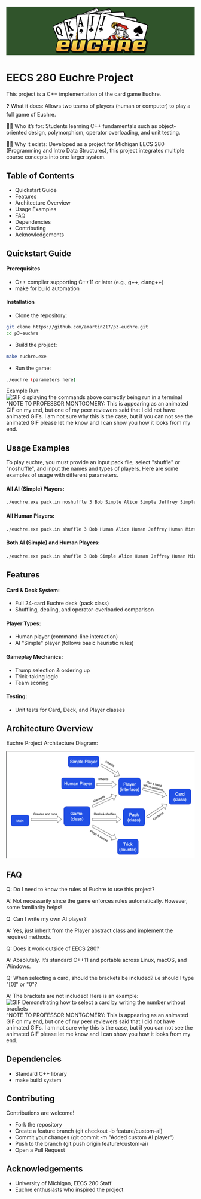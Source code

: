 ![Header image of cards](euchre2.png)

# EECS 280 Euchre Project

This project is a C++ implementation of the card game Euchre.

❓ What it does: Allows two teams of players (human or computer) to play a full game of Euchre.

👩‍💻 Who it’s for: Students learning C++ fundamentals such as object-oriented design, polymorphism, operator overloading, and unit testing.

🤷‍♀️ Why it exists: Developed as a  project for Michigan EECS 280 (Programming and Intro Data Structures), this project integrates multiple course concepts into one larger system.


## Table of Contents
- Quickstart Guide
- Features
- Architecture Overview
- Usage Examples
- FAQ
- Dependencies
- Contributing
- Acknowledgements
## Quickstart Guide

#### Prerequisites
- C++ compiler supporting C++11 or later (e.g., g++, clang++)
- make for build automation

#### Installation
- Clone the repository:

```bash
git clone https://github.com/amartin217/p3-euchre.git
cd p3-euchre
```

- Build the project:

```bash
make euchre.exe
```

- Run the game:

```bash
./euchre (parameters here)
```

Example Run: 
![GIF displaying the commands above correctly being run in a terminal](Sequence%2003.gif)
^NOTE TO PROFESSOR MONTGOMERY: This is appearing as an animated GIF on my end, but one of my peer reviewers said that I did not have animated GIFs. I am not sure why this is the case, but if you can not see the animated GIF please let me know and I can show you how it looks from my end.

## Usage Examples

To play euchre, you must provide an input pack file, select "shuffle" or "noshuffle", and input the names and types of players. Here are some examples of usage with different parameters.

#### All AI (Simple) Players:

```bash
./euchre.exe pack.in noshuffle 3 Bob Simple Alice Simple Jeffrey Simple Miranda Simple 
```

#### All Human Players:

```bash
./euchre.exe pack.in shuffle 3 Bob Human Alice Human Jeffrey Human Miranda Human
```

#### Both AI (Simple) and Human Players:

```bash
./euchre.exe pack.in shuffle 3 Bob Simple Alice Human Jeffrey Human Miranda Simple 
```


## Features

#### Card & Deck System:
- Full 24-card Euchre deck (pack class)
- Shuffling, dealing, and operator-overloaded comparison

#### Player Types:
- Human player (command-line interaction)
- AI "Simple" player (follows basic heuristic rules)

#### Gameplay Mechanics:
- Trump selection & ordering up
- Trick-taking logic
- Team scoring

#### Testing:
- Unit tests for Card, Deck, and Player classes


## Architecture Overview

Euchre Project Architecture Diagram:

![Image of an architecture diagram of the project](architectureDiagram.png)

## FAQ

Q: Do I need to know the rules of Euchre to use this project?

A: Not necessarily since the game enforces rules automatically. However, some familiarity helps!


Q: Can I write my own AI player?


A: Yes, just inherit from the Player abstract class and implement the required methods.


Q: Does it work outside of EECS 280?

A: Absolutely. It’s standard C++11 and portable across Linux, macOS, and Windows.

Q: When selecting a card, should the brackets be included? i.e should I type "[0]" or "0"?

A: The brackets are not included! Here is an example:
![GIF Demonstrating how to select a card by writing the number without brackets](gif_1.gif)
^NOTE TO PROFESSOR MONTGOMERY: This is appearing as an animated GIF on my end, but one of my peer reviewers said that I did not have animated GIFs. I am not sure why this is the case, but if you can not see the animated GIF please let me know and I can show you how it looks from my end.

## Dependencies

- Standard C++ library
- make build system

## Contributing

Contributions are welcome!
- Fork the repository
- Create a feature branch (git checkout -b feature/custom-ai)
- Commit your changes (git commit -m "Added custom AI player")
- Push to the branch (git push origin feature/custom-ai)
- Open a Pull Request

## Acknowledgements

- University of Michigan, EECS 280 Staff
- Euchre enthusiasts who inspired the project
